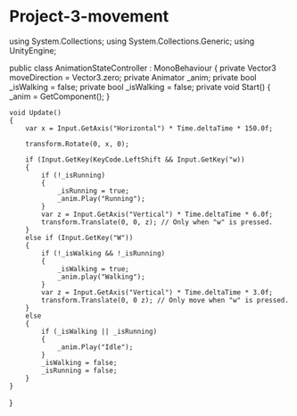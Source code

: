 # Project-3-movement
using System.Collections;
using System.Collections.Generic;
using UnityEngine;

public class AnimationStateController : MonoBehaviour
{
    private Vector3 moveDirection = Vector3.zero;
    private Animator _anim;
    private bool _isWalking = false;
    private bool _isWalking = false;
    private void Start()
    {
        _anim = GetComponent<Animator>();
    }

    void Update()
    {
        var x = Input.GetAxis("Horizontal") * Time.deltaTime * 150.0f;

        transform.Rotate(0, x, 0);

        if (Input.GetKey(KeyCode.LeftShift && Input.GetKey("w))
        {
            if (!_isRunning)
            {
                _isRunning = true;
                _anim.Play("Running");
            }
            var z = Input.GetAxis("Vertical") * Time.deltaTime * 6.0f;
            transform.Translate(0, 0, z); // Only when "w" is pressed.
        }
        else if (Input.GetKey("W"))
        {
            if (!_isWalking && !_isRunning)
            {
                _isWalking = true;
                _anim.play("Walking");
            }
            var z = Input.GetAxis("Vertical") * Time.deltaTime * 3.0f;
            transform.Translate(0, 0 z); // Only move when "w" is pressed.
        }
        else
        {
            if (_isWalking || _isRunning)
            {
                _anim.Play("Idle");
            }
            _isWalking = false;
            _isRunning = false;
        }
    }
}
